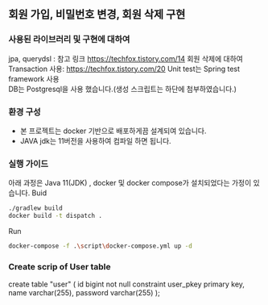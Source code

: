 ## 회원 가입, 비밀번호 변경, 회원 삭제 구현
### 사용된 라이브러리 및 구현에 대하여
jpa, querydsl : 참고 링크 https://techfox.tistory.com/14
회원 삭제에 대하여 Transaction 사용: https://techfox.tistory.com/20
Unit test는 Spring test framework 사용  
DB는 Postgresql을 사용 했습니다.(생성 스크립트는 하단에 첨부하였습니다.)
### 환경 구성
- 본 프로젝트는 docker 기반으로 배포하게끔 설계되여 있습니다.
- JAVA jdk는 11버전을 사용하여 컴파일 하면 됩니다.

### 실행 가이드
아래 과정은 Java 11(JDK) , docker 및 docker compose가 설치되었다는 가정이 있습니다.
Buid
```sh
./gradlew build
docker build -t dispatch .
```
Run
```sh
docker-compose -f .\script\docker-compose.yml up -d
```

### Create scrip of User table 
create table "user"
(
id       bigint not null
constraint user_pkey
primary key,
name     varchar(255),
password varchar(255)
);